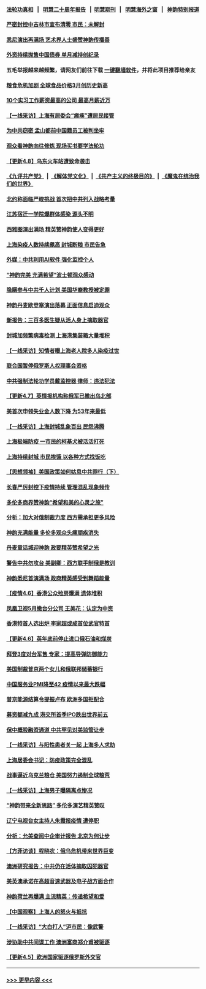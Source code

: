 #### [法轮功真相](https://github.com/gfw-breaker/truth/blob/master/README.md?t=0) &nbsp;&nbsp;|&nbsp;&nbsp; [明慧二十周年报告](https://github.com/gfw-breaker/mh-reports/blob/master/README.md?t=0) &nbsp;&nbsp;|&nbsp;&nbsp;[明慧期刊](https://github.com/gfw-breaker/mh-qikan) &nbsp;&nbsp;|&nbsp;&nbsp; [明慧海外之窗](https://github.com/gfw-breaker/mh-news/blob/master/README.md?t=0) &nbsp;&nbsp;|&nbsp;&nbsp; [神韵特别报道](https://github.com/gfw-breaker/mh-news/blob/master/shenyun.md?t=0)
#### [严密封控中吉林市宣布清零 市民：未解封](../pages/nf4514/n13705529.md?t=04091151) 
#### [悉尼演出再满场 艺术界人士盛赞神韵传播善](../pages/nf4514/n13705549.md?t=04091151) 
#### [外资持续抛售中国债券 单月减持创纪录](../pages/nf4514/n13705447.md?t=04091151) 
#### 五毛举报越来越频繁，请网友们前往下载 [一键翻墙软件](https://github.com/gfw-breaker/ssr-accounts)，并将此项目推荐给亲友
#### [粮食危机加剧 全球食品价格3月创历史新高](../pages/nf4514/n13705418.md?t=04091151) 
#### [10个实习工作薪资最高的公司 最高月薪近万](../pages/nf4514/n13705364.md?t=04091151) 
#### [【一线采访】上海有居委会“瘫痪”遭居民接管](../pages/nf4514/n13704110.md?t=04091151) 
#### [为中共窃密 孟山都前中国籍员工被判坐牢](../pages/nf4514/n13705118.md?t=04091151) 
#### [观众看神韵向往修炼 现场买书要学法轮功](../pages/nf4514/n13704943.md?t=04091151) 
#### [【更新4.8】乌东火车站遭致命袭击](../pages/nf4514/n13704550.md?t=04091151) 
#### [《九评共产党》](https://github.com/begood0513/9ping.md/blob/master/README.md) &nbsp;|&nbsp; [《解体党文化》](../../../../jtdwh.md/blob/master/README.md)  &nbsp;|&nbsp; [《共产主义的终极目的》](../../../../gczydzjmd.md/blob/master/README.md) &nbsp;|&nbsp; [《魔鬼在统治我们的世界》](../../../../mgztzwmdsj.md/blob/master/README.md) 
#### [北约称面临严峻挑战 首次把中共列入战略考量](../pages/nf4514/n13704477.md?t=04091151) 
#### [江苏宿迁一学院爆群体感染 源头不明](../pages/nf4514/n13704216.md?t=04091151) 
#### [西雅图演出满场 精英赞神韵使人变得更好](../pages/nf4514/n13704602.md?t=04091151) 
#### [上海染疫人数持续飙高 封城断粮 市民告急](../pages/nf4514/n13703631.md?t=04091151) 
#### [外媒：中共利用AI软件 强化监控个人](../pages/nf4514/n13703576.md?t=04091151) 
#### [“神韵完美 充满希望”波士顿观众感动](../pages/nf4514/n13703405.md?t=04091151) 
#### [隐瞒参与中共千人计划 美国华裔教授被定罪](../pages/nf4514/n13703103.md?t=04091151) 
#### [神韵丹麦欧登塞演出落幕 正面信息启迪观众](../pages/nf4514/n13703149.md?t=04091151) 
#### [新报告：三百多医生疑从活人身上摘取器官](../pages/nf4514/n13703044.md?t=04091151) 
#### [封城加频繁病毒检测 上海港集装箱大量堆积](../pages/nf4514/n13702521.md?t=04091151) 
#### [【一线采访】知情者曝上海老人院多人染疫过世](../pages/nf4514/n13702829.md?t=04091151) 
#### [联合国暂停俄罗斯人权理事会资格](../pages/nf4514/n13702679.md?t=04091151) 
#### [中共强制法轮功学员戴监控器 律师：违法犯法](../pages/nf4514/n13699665.md?t=04091151) 
#### [【更新4.7】英情报机构称俄军已撤出乌北部](../pages/nf4514/n13702032.md?t=04091151) 
#### [美首次申领失业金人数下降 为53年来最低](../pages/nf4514/n13702514.md?t=04091151) 
#### [【一线采访】上海封城乱象百出 民怨沸腾](../pages/nf4514/n13701679.md?t=04091151) 
#### [上海极端防疫 一市民的柯基犬被活活打死](../pages/nf4514/n13701878.md?t=04091151) 
#### [上海持续封城 市民挨饿 以各种方式找饭吃](../pages/nf4514/n13700493.md?t=04091151) 
#### [【思想领袖】美国政策如何姑息中共罪行（下）](../pages/nf4514/n13681370.md?t=04091151) 
#### [长春严厉封控下疫情持续 管理混乱现象频传](../pages/nf4514/n13701095.md?t=04091151) 
#### [多伦多商界赞神韵“希望和美的心灵之旅”](../pages/nf4514/n13701034.md?t=04091151) 
#### [分析：加大对俄制裁力度 西方需承担更多风险](../pages/nf4514/n13701164.md?t=04091151) 
#### [神韵充满能量 多伦多观众头痛顽疾消失](../pages/nf4514/n13700999.md?t=04091151) 
#### [丹麦童话城迎神韵 政要精英赞希望之光](../pages/nf4514/n13700869.md?t=04091151) 
#### [警告中共勿攻台 美副卿：西方联手制俄是教训](../pages/nf4514/n13700434.md?t=04091151) 
#### [神韵悉尼首演满场 政商精英感受到舞蹈能量](../pages/nf4514/n13700392.md?t=04091151) 
#### [【疫情4.6】香港公众殓房爆满 遗体堆积](../pages/nf4514/n13698701.md?t=04091151) 
#### [凤凰卫视5月撤台分公司 王美花：认定为中资](../pages/nf4514/n13699794.md?t=04091151) 
#### [香港特首人选出炉 李家超或成首位武官特首](../pages/nf4514/n13700296.md?t=04091151) 
#### [【更新4.6】英年底前停止进口俄石油和煤炭](../pages/nf4514/n13699534.md?t=04091151) 
#### [拜登3度对台军售 专家：提高导弹防御能力](../pages/nf4514/n13699837.md?t=04091151) 
#### [美国制裁普京两个女儿和俄联邦储蓄银行](../pages/nf4514/n13700138.md?t=04091151) 
#### [中国服务业PMI降至42 疫情以来最大跌幅](../pages/nf4514/n13699890.md?t=04091151) 
#### [普京能源结算令提振卢布 欧洲多国拒配合](../pages/nf4514/n13700046.md?t=04091151) 
#### [募资额减九成 港交所首季IPO跌出世界前五](../pages/nf4514/n13699964.md?t=04091151) 
#### [保中概股融资通道 中共罕见对美监管让步](../pages/nf4514/n13698457.md?t=04091151) 
#### [【一线采访】与阳性患者关一起 上海多人求助](../pages/nf4514/n13699367.md?t=04091151) 
#### [上海居委会书记：防疫政策完全混乱](../pages/nf4514/n13698852.md?t=04091151) 
#### [战事逼近乌克兰粮仓 美国努力遏制全球粮荒](../pages/nf4514/n13698828.md?t=04091151) 
#### [【一线采访】上海男子曝隔离点惨况](../pages/nf4514/n13698860.md?t=04091151) 
#### [“神韵带来全新思路” 多伦多演艺精英赞叹](../pages/nf4514/n13698981.md?t=04091151) 
#### [辽宁电视台女主持人朱霞报疫情 遭停职](../pages/nf4514/n13697724.md?t=04091151) 
#### [分析：允美查阅中企审计报告 北京为何让步](../pages/nf4514/n13698250.md?t=04091151) 
#### [【方菲访谈】程晓农：俄乌危机带来世界巨变](../pages/nf4514/n13697188.md?t=04091151) 
#### [澳洲研究报告：中共仍在活体摘取囚犯器官](../pages/nf4514/n13698101.md?t=04091151) 
#### [美英澳承诺在高超音速武器及电子战方面合作](../pages/nf4514/n13697598.md?t=04091151) 
#### [神韵荷兰再爆满 主流精英：传递希望和爱](../pages/nf4514/n13697697.md?t=04091151) 
#### [【中国观察】上海人的怒火与抵抗](../pages/nf4514/n13697194.md?t=04091151) 
#### [【一线采访】“大白打人”沪市民：像武警](../pages/nf4514/n13697595.md?t=04091151) 
#### [涉协助中共间谍工作 澳洲富商郑介甫被驱逐](../pages/nf4514/n13693749.md?t=04091151) 
#### [【更新4.5】欧洲国家驱逐俄罗斯外交官](../pages/nf4514/n13697052.md?t=04091151) 

----
#### [ >>> 更早内容 <<< ](../indexes/nf4514-earlier.md)
